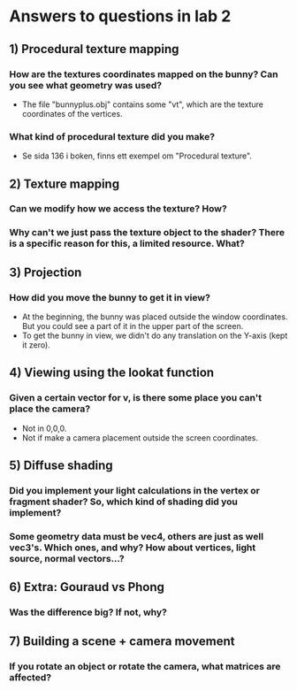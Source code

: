 # Answers to questions in lab 2

## 1) Procedural texture mapping

### How are the textures coordinates mapped on the bunny? Can you see what geometry was used?

- The file "bunnyplus.obj" contains some "vt", which are the texture coordinates of the vertices. 

### What kind of procedural texture did you make?

- Se sida 136 i boken, finns ett exempel om "Procedural texture". 

## 2) Texture mapping

### Can we modify how we access the texture? How?

### Why can't we just pass the texture object to the shader? There is a specific reason for this, a limited resource. What?

## 3) Projection

### How did you move the bunny to get it in view?
- At the beginning, the bunny was placed outside the window coordinates.
But you could see a part of it in the upper part of the screen.
- To get the bunny in view, we didn't do any translation on the Y-axis (kept it zero).

## 4) Viewing using the lookat function

### Given a certain vector for v, is there some place you can't place the camera?

- Not in 0,0,0.
- Not if make a camera placement outside the screen coordinates.

## 5) Diffuse shading

### Did you implement your light calculations in the vertex or fragment shader? So, which kind of shading did you implement?

### Some geometry data must be vec4, others are just as well vec3's. Which ones, and why? How about vertices, light source, normal vectors...?

## 6) Extra: Gouraud vs Phong

### Was the difference big? If not, why?

## 7) Building a scene + camera movement

### If you rotate an object or rotate the camera, what matrices are affected?